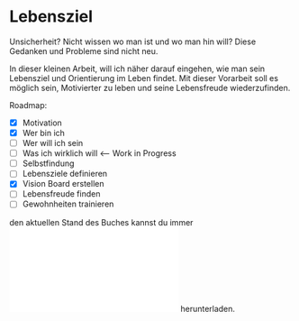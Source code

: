 # Lebensziel
Unsicherheit? Nicht wissen wo man ist und wo man hin will? Diese Gedanken und Probleme sind nicht neu.

In dieser kleinen Arbeit, will ich näher darauf eingehen, wie man sein Lebensziel und Orientierung im Leben findet. 
Mit dieser Vorarbeit soll es möglich sein, Motivierter zu leben und seine Lebensfreude wiederzufinden.

Roadmap:
- [X] Motivation 
- [X] Wer bin ich
- [ ] Wer will ich sein
- [ ] Was ich wirklich will <-- Work in Progress
- [ ] Selbstfindung
- [ ] Lebensziele definieren
- [X] Vision Board erstellen 
- [ ] Lebensfreude finden
- [ ] Gewohnheiten trainieren

den aktuellen Stand des Buches kannst du immer ![als PDF](Lebensziel.pdf) herunterladen.
